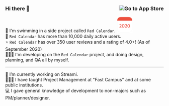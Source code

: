 ### Hi there 👋  [<img src="https://devimages-cdn.apple.com/app-store/marketing/guidelines/images/badge-download-on-the-app-store.svg" alt="Go to App Store" align = right>](https://apps.apple.com/kr/app/%EB%B9%A8%EA%B0%84%EB%8B%AC%EB%A0%A5-2020/id1489018103)  

🚀 I'm swimming in a side project called `Red Calendar`. [<img src="https://github.com/blackturtle2/blackturtle2/blob/master/redcalendar_store_image.png" alt="Go to App Store" width = 50>](https://apps.apple.com/kr/app/%EB%B9%A8%EA%B0%84%EB%8B%AC%EB%A0%A5-2020/id1489018103)  
📱 `Red Calendar` has more than 10,000 daily active users.  
⭐️ `Red Calendar` has over 350 user reviews and a rating of 4.0+! (As of September 2020)  
🧑🏻‍💻 I'm developing on the `Red Calendar` project, and doing design, planning, and QA all by myself.  
  

---
🔭 I’m currently working on Streami.  
🧑🏻‍🏫 I have taught Project Management at "Fast Campus" and at some public institutions.  
💻 I gave general knowledge of development to non-majors such as PM/planner/designer.



<!--
**blackturtle2/blackturtle2** is a ✨ _special_ ✨ repository because its `README.md` (this file) appears on your GitHub profile.

Here are some ideas to get you started:

- 🔭 I’m currently working on ...
- 🌱 I’m currently learning ...
- 👯 I’m looking to collaborate on ...
- 🤔 I’m looking for help with ...
- 💬 Ask me about ...
- 📫 How to reach me: ...
- 😄 Pronouns: ...
- ⚡ Fun fact: ...
-->
